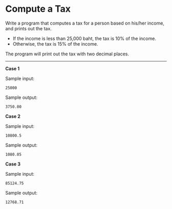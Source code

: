 # Compute a Tax

Write a program that computes a tax for a person based on his/her income, and prints out the tax.
* If the income is less than 25,000 baht, the tax is 10% of the income.
*	Otherwise, the tax is 15% of the income.

The program will print out the tax with two decimal places.

<hr>

**Case 1**

Sample input:
```
25000
```

Sample output:
```
3750.00
```

**Case 2**

Sample input:
```
10800.5
```

Sample output:
```
1080.05
```

**Case 3**

Sample input:
```
85124.75
```

Sample output:
```
12768.71
```
